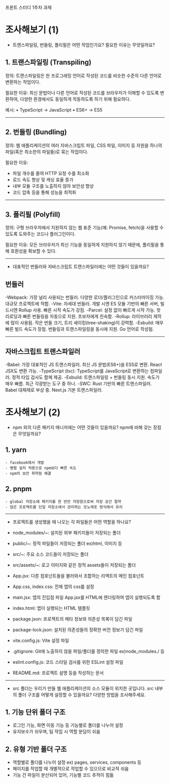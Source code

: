 프론트 스터디 1주차 과제

# 조사해보기 (1)
 - 트랜스파일링, 번들링, 폴리필은 어떤 작업인가요? 필요한 이유는 무엇일까요?


## 1. 트랜스파일링 (Transpiling)
정의: 트랜스파일링은 한 프로그래밍 언어로 작성된 코드를 비슷한 수준의 다른 언어로 변환하는 작업이다.


필요한 이유: 최신 문법이나 다른 언어로 작성된 코드를 브라우저가 이해할 수 있도록 변환하여, 다양한 환경에서도 동일하게 작동하도록 하기 위해 필요하다.

예시:
•	TypeScript → JavaScript
•	ES6+ → ES5
*******
## 2. 번들링 (Bundling)
정의: 웹 애플리케이션의 여러 자바스크립트 파일, CSS 파일, 이미지 등 자원을 하나의 파일(혹은 최소한의 파일들)로 묶는 작업이다.


필요한 이유:
-	파일 개수를 줄여 HTTP 요청 수를 최소화
-	로드 속도 향상 및 캐싱 효율 증가
-	내부 모듈 구조를 노출하지 않아 보안성 향상
-	코드 압축 등을 통해 성능을 최적화
*******
## 3. 폴리필 (Polyfill)
정의: 구형 브라우저에서 지원하지 않는 웹 표준 기능(예: Promise, fetch)을 사용할 수 있도록 도와주는 코드나 플러그인이다.


필요한 이유: 모든 브라우저가 최신 기능을 동일하게 지원하지 않기 때문에, 폴리필을 통해 호환성을 확보할 수 있다.

*******
- 대표적인 번들러와 자바스크립트 트랜스파일러에는 어떤 것들이 있을까요?
##  번들러
-Webpack: 가장 널리 사용되는 번들러. 다양한 로더/플러그인으로 커스터마이징 가능. 대규모 프로젝트에 적합.
-Vite: 차세대 번들러. 개발 시엔 ES 모듈 기반의 빠른 서버, 빌드시엔 Rollup 사용. 빠른 시작 속도가 강점.
-Parcel: 설정 없이 빠르게 시작 가능. 핫 리로딩과 빠른 번들링을 자동으로 지원. 초보자에게 친숙함.
-Rollup: 라이브러리 제작에 많이 사용됨. 작은 번들 크기, 트리 셰이킹(tree-shaking)이 강력함.
-Esbuild: 매우 빠른 빌드 속도가 장점. 번들링과 트랜스파일링을 동시에 지원. Go 언어로 작성됨.
*********


## 자바스크립트 트랜스파일러 
-Babel: 가장 대표적인 JS 트랜스파일러. 최신 JS 문법(ES6+)을 ES5로 변환. React JSX도 변환 가능.
-TypeScript (tsc): TypeScript를 JavaScript로 변환하는 컴파일러. 정적 타입 검사도 함께 제공.
-Esbuild: 트랜스파일링 + 번들링 동시 지원. 속도가 매우 빠름. 최근 각광받는 도구 중 하나.
-SWC: Rust 기반의 빠른 트랜스파일러. Babel 대체제로 부상 중. Next.js 기본 트랜스파일러.




# 조사해보기 (2)

- npm 외의 다른 패키지 매니저에는 어떤 것들이 있을까요? npm에 비해 갖는 장점은 무엇일까요?
## 1. yarn
	- facebook에서 개발
	- 병렬 설치 적용으로 npm보다 빠른 속도
	- npm의 보안 취약점 해결
## 2. pnpm
	- global 저장소에 패키지를 한 번만 저장함으로써 저장 공간 절약
	- 많은 프로젝트를 단일 저장소에서 관리하는 모노레포 방식에서 유리
 *******

 - 프로젝트를 생성했을 때 나오는 각 파일들은 어떤 역할을 하나요?

  
- node_modules/~: 설치된 외부 패키지들이 저장되는 폴더
- public/~: 정적 파일들이 저장되는 폴더 ex)html, 이미지 등
- src/~: 주요 소스 코드들이 저장되는 폴더 
- src/assets/~: 로고 이미지와 같은 정적 assets들이 저장되는 폴더
- App.jsx: 다른 컴포넌트들을 불러와서 조합하는 리액트의 메인 컴포넌트
- App.css, index.css: 전체 앱의 css를 설정
- main.jsx: 앱의 진입점 파일 App.jsx를 HTML에 렌더링하여 앱이 실행되도록 함
- index.html: 앱이 실행되는 HTML 템플릿
- package.json: 프로젝트의 메타 정보와 의존성 목록이 담긴 파일
- package-lock.json: 설치된 의존성들의 정확한 버전 정보가 담긴 파일
- vite.config.js: Vite 설정 파일
- .gitignore: Git에 노출하지 않을 파일/폴더를 정의한 파일 ex)node_modules./ 등
- eslint.config.js: 코드 스타일 검사를 위한 ESLint 설정 파일
-  README.md: 프로젝트 설명 등을 작성하는 문서
*******


 - src 폴더는 우리가 만들 웹 애플리케이션의 소스 모듈이 위치한 곳입니다. src 내부의 폴더 구조를 어떻게 설정할 수 있을까요? 다양한 방법을 조사해주세요.
   

## 1. 기능 단위 폴더 구조
- 로그인 기능, 화면 이동 기능 등 기능별로 폴더를 나누어 설정
- 유지보수가 쉬우며, 팀 작업 시 역할 분담이 쉬움

## 2. 유형 기반 폴더 구조
- 역할별로 폴더를 나누어 설정 ex) pages, services, components 등
- 페이지를 작업할 때 개별적으로 작업할 수 있으므로 비교적 쉬움
- 기능 간 파일이 분산되어 있어, 기능별 코드 추적이 힘듦 
